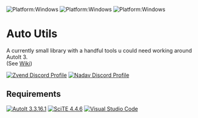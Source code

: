 ![Platform:Windows](https://img.shields.io/github/actions/workflow/status/Zvendson/AutoUtils/test_and_release.yml?style=for-the-badge)
![Platform:Windows](<https://img.shields.io/badge/Version-0.5.2%20(Alpha)-d742f5?style=for-the-badge>)
![Platform:Windows](https://img.shields.io/badge/Platform-Windows-blue?style=for-the-badge)

# Auto Utils

A currently small library with a handful tools u could need working around AutoIt 3.<br>
(See [Wiki](https://github.com/Zvendson/AutoUtils/wiki))

[![Zvend Discord Profile](https://img.shields.io/badge/Discord-Zvend-6900c4?logo=discord)](https://discordapp.com/users/259575222821322754)
[![Nadav Discord Profile](https://img.shields.io/badge/Discord-Nadav-6900c4?logo=discord)](https://discordapp.com/users/599144935937015816)

## Requirements

[![AutoIt 3.3.16.1](https://img.shields.io/badge/AutoIt-v3.3.16.1-grey?labelColor=blue)](https://www.autoitscript.com/site/autoit/downloads/)
[![SciTE 4.4.6](https://img.shields.io/badge/SciTE-v4.4.6-grey?labelColor=78b9ff)](https://www.autoitscript.com/site/autoit-script-editor/downloads/)
[![Visual Studio Code](https://img.shields.io/badge/VS%20Code-Optional-grey?labelColor=blue)](<[https://www.autoitscript.com/site/autoit-script-editor/downloads/](https://code.visualstudio.com/)>)
